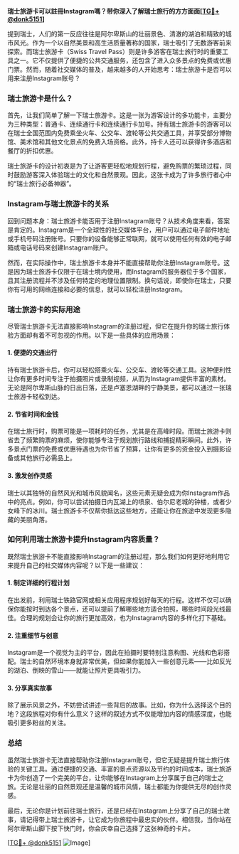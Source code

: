 **瑞士旅游卡可以註冊Instagram嗎？带你深入了解瑞士旅行的方方面面[[TG💪+ @donk5151](https://t.me/s/donk5151)]**

提到瑞士，人们的第一反应往往是阿尔卑斯山的壮丽景色、清澈的湖泊和精致的城市风光。作为一个以自然美景和高生活质量著称的国家，瑞士吸引了无数游客前来探索。而瑞士旅游卡（Swiss Travel Pass）则是许多游客在瑞士旅行时的重要工具之一。它不仅提供了便捷的公共交通服务，还包含了进入众多景点的免费或优惠门票。然而，随着社交媒体的普及，越来越多的人开始思考：瑞士旅游卡是否可以用来注册Instagram账号？

### 瑞士旅游卡是什么？

首先，让我们简单了解一下瑞士旅游卡。这是一张为游客设计的多功能卡，主要分为三种类型：普通卡、连续通行卡和连续通行卡加号。持有瑞士旅游卡的游客可以在瑞士全国范围内免费乘坐火车、公交车、渡轮等公共交通工具，并享受部分博物馆、美术馆和其他文化景点的免费入场资格。此外，持卡人还可以获得许多酒店和餐厅的折扣优惠。

瑞士旅游卡的设计初衷是为了让游客更轻松地规划行程，避免购票的繁琐过程，同时鼓励游客深入体验瑞士的文化和自然景观。因此，这张卡成为了许多旅行者心中的“瑞士旅行必备神器”。

### Instagram与瑞士旅游卡的关系

回到问题本身：瑞士旅游卡能否用于注册Instagram账号？从技术角度来看，答案是肯定的。Instagram是一个全球性的社交媒体平台，用户可以通过电子邮件地址或手机号码注册账号。只要你的设备能够正常联网，就可以使用任何有效的电子邮箱或电话号码来创建Instagram账户。

然而，在实际操作中，瑞士旅游卡本身并不能直接帮助你注册Instagram账号。这是因为瑞士旅游卡仅限于在瑞士境内使用，而Instagram的服务器位于多个国家，且其注册流程并不涉及任何特定的地理位置限制。换句话说，即使你在瑞士，只要你有可用的网络连接和必要的信息，就可以轻松注册Instagram。

### 瑞士旅游卡的实际用途

尽管瑞士旅游卡无法直接影响Instagram的注册过程，但它在提升你的瑞士旅行体验方面却有着不可忽视的作用。以下是一些具体的应用场景：

#### 1. **便捷的交通出行**
   持有瑞士旅游卡后，你可以轻松搭乘火车、公交车、渡轮等交通工具。这种便利性让你有更多时间专注于拍摄照片或录制视频，从而为Instagram提供丰富的素材。无论是阿尔卑斯山脉的日出日落，还是卢塞恩湖畔的宁静美景，都可以通过一张瑞士旅游卡轻松到达。

#### 2. **节省时间和金钱**
   在瑞士旅行时，购票可能是一项耗时的任务，尤其是在高峰时段。而瑞士旅游卡则省去了频繁购票的麻烦，使你能够专注于规划旅行路线和捕捉精彩瞬间。此外，许多景点门票的免费或优惠待遇也为你节省了预算，让你有更多的资金投入到摄影设备或其他旅行必需品上。

#### 3. **激发创作灵感**
   瑞士以其独特的自然风光和城市风貌闻名，这些元素无疑会成为你Instagram作品中的亮点。例如，你可以尝试拍摄日内瓦湖上的喷泉、伯尔尼老城的钟楼，或者少女峰下的冰川。瑞士旅游卡不仅帮你抵达这些地方，还能让你在旅途中发现更多隐藏的美丽角落。

### 如何利用瑞士旅游卡提升Instagram内容质量？

既然瑞士旅游卡不能直接影响Instagram的注册过程，那么我们如何更好地利用它来提升自己的社交媒体内容呢？以下是一些建议：

#### 1. **制定详细的行程计划**
   在出发前，利用瑞士铁路官网或相关应用程序规划好每天的行程。这样不仅可以确保你能按时到达各个景点，还可以提前了解哪些地方适合拍照，哪些时间段光线最佳。合理的规划会让你的旅行更加高效，也为Instagram内容的多样化打下基础。

#### 2. **注重细节与创意**
   Instagram是一个视觉为主的平台，因此在拍摄时要特别注意构图、光线和色彩搭配。瑞士的自然环境本身就非常优美，但如果你能加入一些创意元素——比如反光的湖泊、倒映的雪山——就能让照片更具吸引力。

#### 3. **分享真实故事**
   除了展示风景之外，不妨尝试讲述一些背后的故事。比如，你为什么选择这个目的地？这段旅程对你有什么意义？这样的叙述方式不仅能增加内容的情感深度，也能吸引更多粉丝的关注。

### 总结

虽然瑞士旅游卡无法直接帮助你注册Instagram账号，但它无疑是提升瑞士旅行体验的关键工具。通过便捷的交通、丰富的景点资源以及节约的时间成本，瑞士旅游卡为你创造了一个完美的平台，让你能够在Instagram上分享属于自己的瑞士之旅。无论是壮丽的自然景观还是温馨的城市风情，瑞士都能为你提供无尽的创作灵感。

最后，无论你是计划前往瑞士旅行，还是已经在Instagram上分享了自己的瑞士故事，请记得带上瑞士旅游卡，让它成为你旅程中最忠实的伙伴。相信我，当你站在阿尔卑斯山脚下按下快门时，你会庆幸自己选择了这张神奇的卡片。

[[TG💪+ @donk5151](https://t.me/s/donk5151) ![Image](https://i.postimg.cc/rwNCRYN7/Snipaste-2025-04-30-17-27-05.png)]